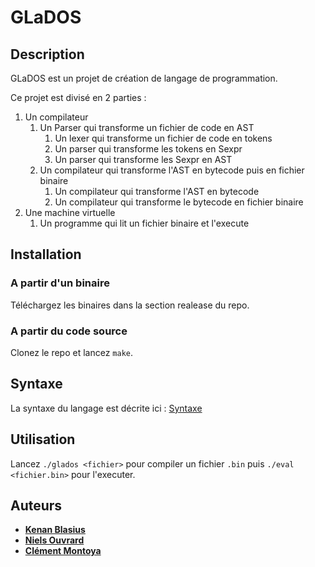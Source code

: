 # GLaDOS

## Description

GLaDOS est un projet de création de langage de programmation.

Ce projet est divisé en 2 parties :

1. Un compilateur
    1. Un Parser qui transforme un fichier de code en AST
        1. Un lexer qui transforme un fichier de code en tokens
        2. Un parser qui transforme les tokens en Sexpr
        3. Un parser qui transforme les Sexpr en AST
    2. Un compilateur qui transforme l'AST en bytecode puis en fichier binaire
        1. Un compilateur qui transforme l'AST en bytecode
        2. Un compilateur qui transforme le bytecode en fichier binaire
2. Une machine virtuelle
    1. Un programme qui lit un fichier binaire et l'execute

## Installation

### A partir d'un binaire

Téléchargez les binaires dans la section realease du repo.

### A partir du code source

Clonez le repo et lancez `make`.

## Syntaxe

La syntaxe du langage est décrite ici : [Syntaxe](syntax.md)

## Utilisation

Lancez `./glados <fichier>` pour compiler un fichier `.bin` puis `./eval <fichier.bin>` pour l'executer.

## Auteurs

- [**Kenan Blasius**](https://github.com/Kenan-Blasius)
- [**Niels Ouvrard**](https://github.com/NielsOuvrard)
- [**Clément Montoya**](https://github.com/ClementMNT)
